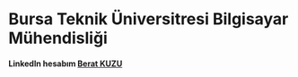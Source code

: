 # Bursa Teknik Üniversitresi Bilgisayar Mühendisliği




#### LinkedIn hesabım [Berat KUZU]
[Berat KUZU]:https://www.linkedin.com/in/berat-kuzu-a57a71197/
